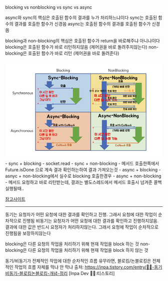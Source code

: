 blocking vs nonblocking vs sync vs async

async와 sync의 핵심은 호출된 함수의 결과를 누가 처리하느냐이다
sync는 호출된 함수의 결과를 호출한 함수가 신경씀
async는 호출된 함수의 결과를 호출된 함수가 신경씀

blocking과 non-blocking의 핵심은 호출된 함수가 return을 바로해주냐 아니냐이다
blocking은 호출된 함수가 바로 리턴하지않음 (제어권을 바로 돌려주지않는다)
non-blocking은 호출된 함수가 바로 리턴 (제어권을 바로 돌려준다)

![](2024-03-09-15-23-26.png)
    - sync + blocking
      - socket.read
    - sync + non-blocking
      - 메서드 호출한쪽에서 Future.isDone 으로 계속 결과 확인하는하여 결과 가져오는것
    - async + blocking
      - asnyc + non-blocking에서 실수로 blocking 호출한경우
    - async + non-blocking
      - 메서드 요청하고 바로 리턴받는데, 결과는 별도스레드에서 메서드 호출시 넘겨준 콜백 실행될때..

[참고사이트](https://homoefficio.github.io/2017/02/19/Blocking-NonBlocking-Synchronous-Asynchronous/#about)

---

동기는 요청자가 어떤 요청에 대한 결과를 확인하고 진행. 그래서 요청에 대한 작업이 순차적으로 진행됨
비동기는 요청자가 어떤 요청에 대한 결과를 확인하고 진행하지않음. 결과에 대한 값은 반드시 요청자가 처리하지않는다. 그래서 요청에 작업이 순차적으로 진행됨을 보장하지않는다

blocking은 다른 요청의 작업을 처리하기 위해 현재 작업을 block 하는 것
non-blocking은 다른 요청의 작업을 처리하기 위해 현재 작업을 block 하지 않는 것

동기/비동기가 전체적인 작업에 대한 순차적인 흐름 유무라면, 블로킹/논블로킹은 전체적인 작업의 흐름 자체를 막냐 안 막냐
출처: https://inpa.tistory.com/entry/👩‍💻-동기비동기-블로킹논블로킹-개념-정리 [Inpa Dev 👨‍💻:티스토리]
